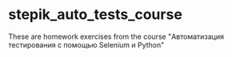 # stepik_auto_tests_course
These are homework exercises from the course "Автоматизация тестирования с помощью Selenium и Python"
